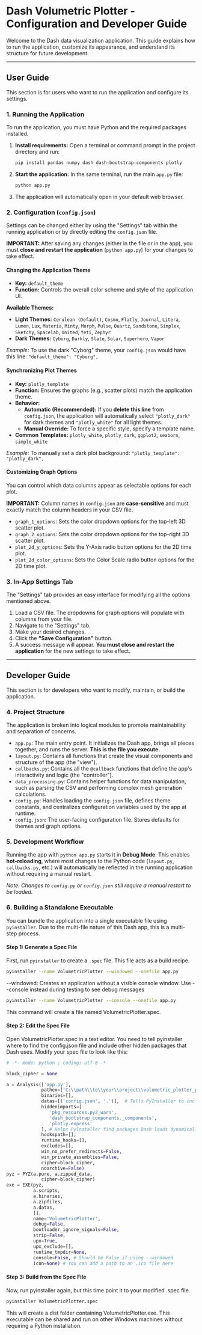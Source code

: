 # Dash Volumetric Plotter - Configuration and Developer Guide

Welcome to the Dash data visualization application. This guide explains how to run the application, customize its appearance, and understand its structure for future development.

---

## User Guide

This section is for users who want to run the application and configure its settings.

### 1. Running the Application

To run the application, you must have Python and the required packages installed.

1.  **Install requirements:** Open a terminal or command prompt in the project directory and run:
    ```bash
    pip install pandas numpy dash dash-bootstrap-components plotly
    ```
2.  **Start the application:** In the same terminal, run the main `app.py` file:
    ```bash
    python app.py
    ```
3.  The application will automatically open in your default web browser.

### 2. Configuration (`config.json`)

Settings can be changed either by using the "Settings" tab within the running application or by directly editing the `config.json` file.

**IMPORTANT:** After saving any changes (either in the file or in the app), you must **close and restart the application** (`python app.py`) for your changes to take effect.

#### **Changing the Application Theme**

-   **Key:** `default_theme`
-   **Function:** Controls the overall color scheme and style of the application UI.

**Available Themes:**
*   **Light Themes:** `Cerulean (Default)`, `Cosmo`, `Flatly`, `Journal`, `Litera`, `Lumen`, `Lux`, `Materia`, `Minty`, `Morph`, `Pulse`, `Quartz`, `Sandstone`, `Simplex`, `Sketchy`, `Spacelab`, `United`, `Yeti`, `Zephyr`
*   **Dark Themes:** `Cyborg`, `Darkly`, `Slate`, `Solar`, `Superhero`, `Vapor`

*Example:* To use the dark "Cyborg" theme, your `config.json` would have this line:
`"default_theme": "Cyborg",`

#### **Synchronizing Plot Themes**

-   **Key:** `plotly_template`
-   **Function:** Ensures the graphs (e.g., scatter plots) match the application theme.
-   **Behavior:**
    *   **Automatic (Recommended):** If you **delete this line** from `config.json`, the application will automatically select `"plotly_dark"` for dark themes and `"plotly_white"` for all light themes.
    *   **Manual Override:** To force a specific style, specify a template name.
-   **Common Templates:** `plotly_white`, `plotly_dark`, `ggplot2`, `seaborn`, `simple_white`

*Example:* To manually set a dark plot background:
`"plotly_template": "plotly_dark",`

#### **Customizing Graph Options**

You can control which data columns appear as selectable options for each plot.

**IMPORTANT:** Column names in `config.json` are **case-sensitive** and must exactly match the column headers in your CSV file.

-   `graph_1_options`: Sets the color dropdown options for the top-left 3D scatter plot.
-   `graph_2_options`: Sets the color dropdown options for the top-right 3D scatter plot.
-   `plot_2d_y_options`: Sets the Y-Axis radio button options for the 2D time plot.
-   `plot_2d_color_options`: Sets the Color Scale radio button options for the 2D time plot.

### 3. In-App Settings Tab

The "Settings" tab provides an easy interface for modifying all the options mentioned above.

1.  Load a CSV file. The dropdowns for graph options will populate with columns from your file.
2.  Navigate to the "Settings" tab.
3.  Make your desired changes.
4.  Click the **"Save Configuration"** button.
5.  A success message will appear. **You must close and restart the application** for the new settings to take effect.

---

## Developer Guide

This section is for developers who want to modify, maintain, or build the application.

### 4. Project Structure

The application is broken into logical modules to promote maintainability and separation of concerns.

-   `app.py`: The main entry point. It initializes the Dash app, brings all pieces together, and runs the server. **This is the file you execute.**
-   `layout.py`: Contains all functions that create the visual components and structure of the app (the "view").
-   `callbacks.py`: Contains all the `@callback` functions that define the app's interactivity and logic (the "controller").
-   `data_processing.py`: Contains helper functions for data manipulation, such as parsing the CSV and performing complex mesh generation calculations.
-   `config.py`: Handles loading the `config.json` file, defines theme constants, and centralizes configuration variables used by the app at runtime.
-   `config.json`: The user-facing configuration file. Stores defaults for themes and graph options.

### 5. Development Workflow

Running the app with `python app.py` starts it in **Debug Mode**. This enables **hot-reloading**, where most changes to the Python code (`layout.py`, `callbacks.py`, etc.) will automatically be reflected in the running application without requiring a manual restart.

*Note: Changes to `config.py` or `config.json` still require a manual restart to be loaded.*

### 6. Building a Standalone Executable

You can bundle the application into a single executable file using `pyinstaller`. Due to the multi-file nature of this Dash app, this is a multi-step process.

#### **Step 1: Generate a Spec File**

First, run `pyinstaller` to create a `.spec` file. This file acts as a build recipe.

```bash
pyinstaller --name VolumetricPlotter --windowed --onefile app.py
```

--windowed: Creates an application without a visible console window. Use --console instead during testing to see debug messages

```bash
pyinstaller --name VolumetricPlotter --console --onefile app.py
```

This command will create a file named VolumetricPlotter.spec.

#### **Step 2: Edit the Spec File**

Open VolumetricPlotter.spec in a text editor. You need to tell pyinstaller where to find the config.json file and include other hidden packages that Dash uses. Modify your spec file to look like this:
```python
# -*- mode: python ; coding: utf-8 -*-

block_cipher = None

a = Analysis(['app.py'],
             pathex=['C:\\path\\to\\your\\project\\volumetric_plotter_project'], # IMPORTANT: Use the absolute path to your project folder
             binaries=[],
             datas=[('config.json', '.')],  # Tells PyInstaller to include config.json
             hiddenimports=[
                'pkg_resources.py2_warn',
                'dash_bootstrap_components._components',
                'plotly.express'
             ], # Helps PyInstaller find packages Dash loads dynamically
             hookspath=[],
             runtime_hooks=[],
             excludes=[],
             win_no_prefer_redirects=False,
             win_private_assemblies=False,
             cipher=block_cipher,
             noarchive=False)
pyz = PYZ(a.pure, a.zipped_data,
             cipher=block_cipher)
exe = EXE(pyz,
          a.scripts,
          a.binaries,
          a.zipfiles,
          a.datas,
          [],
          name='VolumetricPlotter',
          debug=False,
          bootloader_ignore_signals=False,
          strip=False,
          upx=True,
          upx_exclude=[],
          runtime_tmpdir=None,
          console=False, # Should be False if using --windowed
          icon=None) # You can add a path to an .ico file here
```
#### **Step 3: Build from the Spec File**

Now, run pyinstaller again, but this time point it to your modified .spec file.
```bash
pyinstaller VolumetricPlotter.spec

```
This will create a dist folder containing VolumetricPlotter.exe. This executable can be shared and run on other Windows machines without requiring a Python installation.